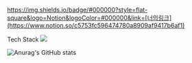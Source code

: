 https://img.shields.io/badge/#000000?style=flat-square&logo=Notion&logoColor=#000000&link=[너의링크](https://www.notion.so/c5753fc596474780a8909af9417b6af1)

Tech Stack
<a href="클릭시 이동할 링크" target="_blank"><img src="https://img.shields.io/badge/문자-색코드?style=flat-square&logo=이미지 이름&logoColor=white"/></a>


![Anurag's GitHub stats](https://github-readme-stats.vercel.app/api?username=hover032&show_icons=true&theme=radical)
